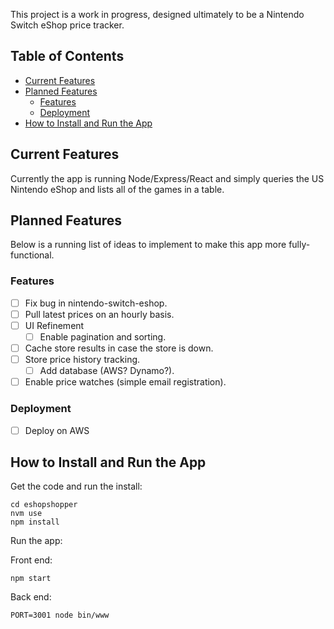 This project is a work in progress, designed ultimately to be a Nintendo Switch eShop price tracker.

## Table of Contents

- [Current Features](#updating-to-new-releases)
- [Planned Features](#planned-features)
  - [Features](#features)
  - [Deployment](#deployment)
- [How to Install and Run the App](#How-to-Install-and-Run-the-App)


## Current Features
Currently the app is running Node/Express/React and simply queries the US Nintendo eShop and lists all of the games in a table.

## Planned Features
Below is a running list of ideas to implement to make this app more fully-functional.

### Features
- [ ] Fix bug in nintendo-switch-eshop.
- [ ] Pull latest prices on an hourly basis.
- [ ] UI Refinement
  - [ ] Enable pagination and sorting.
- [ ] Cache store results in case the store is down.
- [ ] Store price history tracking.
  - [ ] Add database (AWS? Dynamo?).
- [ ] Enable price watches (simple email registration).

### Deployment
- [ ] Deploy on AWS


## How to Install and Run the App
Get the code and run the install:
```git clone git@github.com:jeffhoelter/eshopshopper.git
cd eshopshopper
nvm use
npm install
```

Run the app:

Front end:
```
npm start
```
Back end:
```
PORT=3001 node bin/www
```